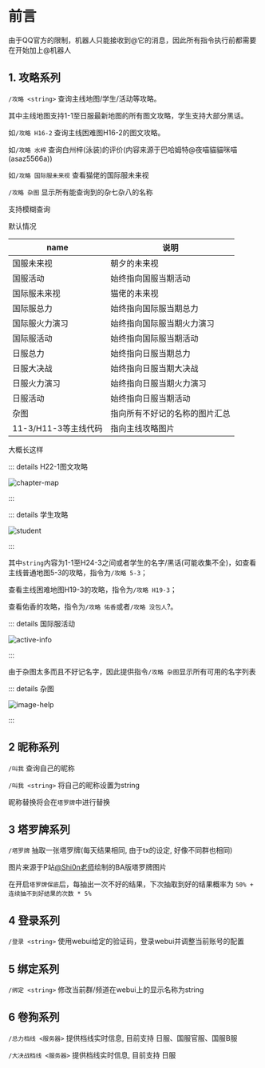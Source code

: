 # 前言

由于QQ官方的限制，机器人只能接收到@它的消息，因此所有指令执行前都需要在开始加上@机器人

## 1. 攻略系列

`/攻略 <string>` 查询主线地图/学生/活动等攻略。

其中主线地图支持1-1至日服最新地图的所有图文攻略，学生支持大部分黑话。

如`/攻略 H16-2` 查询主线困难图H16-2的图文攻略。

如`/攻略 水梓` 查询白州梓(泳装)的评价(内容来源于巴哈姆特@夜喵貓貓咪喵(asaz5566a))

如`/攻略 国际服未来视` 查看猫佬的国际服未来视

`/攻略 杂图` 显示所有能查询到的杂七杂八的名称

支持模糊查询

默认情况

| name            | 说明              |
|-----------------|-----------------|
| 国服未来视           | 朝夕的未来视          |
| 国服活动            | 始终指向国服当期活动      |
| 国际服未来视          | 猫佬的未来视          |
| 国际服总力           | 始终指向国际服当期总力     |
| 国际服火力演习         | 始终指向国际服当期火力演习   |
| 国际服活动           | 始终指向国际服当期活动     |
| 日服总力            | 始终指向日服当期总力      |
| 日服大决战           | 始终指向日服当期大决战     |
| 日服火力演习          | 始终指向日服当期火力演习    |
| 日服活动            | 始终指向日服当期活动      |
| 杂图              | 指向所有不好记的名称的图片汇总 |
| 11-3/H11-3等主线代码 | 指向主线攻略图片        |

大概长这样

::: details H22-1图文攻略

<img src="/image/guide/chapter-map.webp" alt="chapter-map" />

:::

::: details 学生攻略

<img src="/image/guide/student.webp" alt="student" />

:::

其中`string`内容为1-1至H24-3之间或者学生的名字/黑话(可能收集不全)，如查看主线普通地图5-3的攻略，指令为`/攻略 5-3`；

查看主线困难地图H19-3的攻略，指令为`/攻略 H19-3`；

查看佑香的攻略，指令为`/攻略 佑香`或者`/攻略 没包人`?。

::: details 国际服活动

<img src="/image/guide/active-info.webp" alt="active-info" />

:::

由于杂图太多而且不好记名字，因此提供指令`/攻略 杂图`显示所有可用的名字列表

::: details 杂图

<img src="/image/command/image-help.webp" alt="image-help" />

:::

## 2 昵称系列

`/叫我` 查询自己的昵称

`/叫我 <string>` 将自己的昵称设置为string

昵称替换将会在`塔罗牌`中进行替换

## 3 塔罗牌系列

`/塔罗牌` 抽取一张塔罗牌(每天结果相同, 由于tx的设定, 好像不同群也相同)

图片来源于P站[@Shi0n老师](https://www.pixiv.net/users/4150140)绘制的BA版塔罗牌图片

在开启`塔罗牌保底`后，每抽出一次不好的结果，下次抽取到好的结果概率为 `50% + 连续抽不到好结果的次数 * 5%`

## 4 登录系列

`/登录 <string>` 使用webui给定的验证码，登录webui并调整当前账号的配置<a id="login"> </a>

## 5 绑定系列

`/绑定 <string>` 修改当前群/频道在webui上的显示名称为string

## 6 卷狗系列

`/总力档线 <服务器>` 提供档线实时信息, 目前支持 日服、国服官服、国服B服

`/大决战档线 <服务器>` 提供档线实时信息, 目前支持 日服